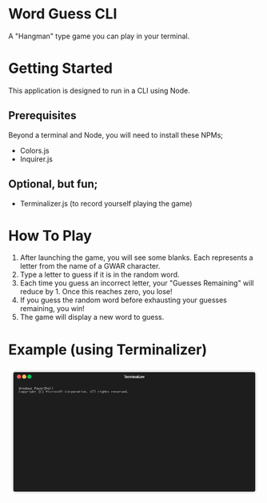 # Word Guess CLI
A "Hangman" type game you can play in your terminal.

# Getting Started
This application is designed to run in a CLI using Node.

## Prerequisites
Beyond a terminal and Node, you will need to install these NPMs;
* Colors.js
* Inquirer.js

## Optional, but fun;
* Terminalizer.js (to record yourself playing the game)

# How To Play
1. After launching the game, you will see some blanks. Each represents a letter from the name of a GWAR character.
2. Type a letter to guess if it is in the random word.
3. Each time you guess an incorrect letter, your "Guesses Remaining" will reduce by 1. Once this reaches zero, you lose!
4. If you guess the random word before exhausting your guesses remaining, you win!
5. The game will display a new word to guess.

# Example (using Terminalizer)
![Game Demo](render1554568882112.gif)
